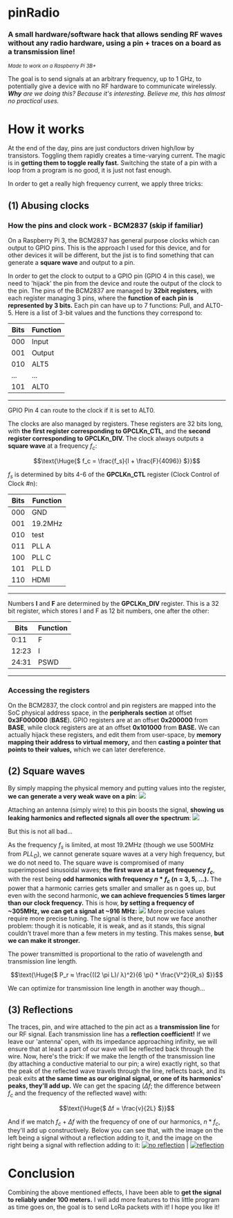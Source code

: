 # pinRadio
### A small hardware/software hack that allows sending RF waves without any radio hardware, using a pin + traces on a board as a transmission line!

<sup>*Made to work on a Raspberry Pi 3B+*</sup>

The goal is to send signals at an arbitrary frequency, up to 1 GHz, to potentially give a device with no RF hardware to communicate wirelessly.
***Why** are we doing this? Because it's interesting. Believe me, this has almost no practical uses.*

# How it works

At the end of the day, pins are just conductors driven high/low by transistors. Toggling them rapidly creates a time-varying current. The magic is in **getting them to toggle really fast.**
Switching the state of a pin with a loop from a program is no good, it is just not fast enough. 

In order to get a really high frequency current, we apply three tricks:

## (1) Abusing clocks

### How the pins and clock work - BCM2837 (skip if familiar)

On a Raspberry Pi 3, the BCM2837 has general purpose clocks which can output to GPIO pins. This is the approach I used for this device, and for other devices it will be different,
but the jist is to find something that can generate a **square wave** and output to a pin.

In order to get the clock to output to a GPIO pin (GPIO 4 in this case), we need to 'hijack' the pin from the device and route the output of the clock to the pin.
The pins of the BCM2837 are managed by **32bit registers,** with each register managing 3 pins, where the **function of each pin is represented by 3 bits.**
Each pin can have up to 7 functions: Pull, and ALT0-5. Here is a list of 3-bit values and the functions they correspond to:

| Bits | Function|
-------|---------|
| 000 | Input    |
| 001 | Output   |
| 010 | ALT5     |
| ... | ...      |
| 101 | ALT0     |
------------------

GPIO Pin 4 can route to the clock if it is set to ALT0.

The clocks are also managed by registers. These registers are 32 bits long, with **the first register corresponding to GPCLKn_CTL**, and the **second register corresponding to GPCLKn_DIV.**
The clock always outputs a **square wave** at a frequency $f_c$:

$$\text{\Huge{$ f_c = \frac{f_s}{I + \frac{F}{4096}} $}}$$

$f_s$ is determined by bits 4-6 of the **GPCLKn_CTL** register (Clock Control of Clock #n):

| Bits | Function|
-------|---------|
| 000 | GND      |
| 001 | 19.2MHz  |
| 010 | test     |
| 011 | PLL A    |
| 100 | PLL C    |
| 101 | PLL D    |
| 110 | HDMI     |
------------------

Numbers **I** and **F** are determined by the **GPCLKn_DIV** register. This is a 32 bit register, which stores I and F as 12 bit numbers, one after the other:

| Bits | Function|
-------|---------|
| 0:11 | F       |
| 12:23| I       |
| 24:31| PSWD    |
------------------

### Accessing the registers

On the BCM2837, the clock control and pin registers are mapped into the SoC physical address space, in the **peripherals section** at offset **0x3F000000** (**BASE**).
GPIO registers are at an offset **0x200000** from **BASE**, while clock registers are at an offset **0x101000** from **BASE.**
We can actually hijack these registers, and edit them from user-space, by **memory mapping their address to virtual memory,** and then **casting a pointer that points to their values,** which we can later dereference.

## (2) Square waves

By simply mapping the physical memory and putting values into the register, **we can generate a very weak wave on a pin**:
![](https://i.postimg.cc/T2BY3Yk4/1a-33-3mhz.png)

Attaching an antenna (simply wire) to this pin boosts the signal, **showing us leaking harmonics and reflected signals all over the spectrum**:
[![](https://i.postimg.cc/kgpTkzMK/2-30ghz.png)](https://postimg.cc/87Ldvy6z)

But this is not all bad...

As the frequency $f_s$ is limited, at most 19.2MHz (though we use 500MHz from $PLL_D$), we cannot generate square waves at a very high frequency, but we do not need to.
The square wave is compromised of many superimposed sinusoidal waves; **the first wave at a target frequency $f_c$**, with the rest being **odd harmonics with frequency $n*f_c$ (n = 3, 5, ...).**
The power that a harmonic carries gets smaller and smaller as n goes up, but even with the second harmonic, **we can achieve frequencies 5 times larger than our clock frequency.**
This is how, **by setting a frequency of ~305MHz, we can get a signal at ~916 MHz:**
[![](https://i.postimg.cc/zD7Ss60v/916-MHz-no-reflection-b.png)](https://postimg.cc/dD7ydHMc)
More precise values require more precise tuning.
The signal is there, but now we face another problem: though it is noticable, it is weak, and as it stands, this signal couldn't travel more than a few meters in my testing.
This makes sense, **but we can make it stronger.**

The power transmitted is proportional to the ratio of wavelength and transmission line length.

$$\text{\Huge{$ P_r ≈ \frac{((2 \pi L)/	λ)^2}{6 \pi} * \frac{V^2}{R_s} $}}$$

We can optimize for transmission line length in another way though...

## (3) Reflections

The traces, pin, and wire attached to the pin act as a **transmission line** for our RF signal. Each transmission line has a **reflection coefficient!**
If we leave our 'antenna' open, with its impedance approaching infinity, we will ensure that at least a part of our wave will be reflected back through the wire.
Now, here's the trick: If we make the length of the transmission line (by attaching a conductive material to our pin; a wire) exactly right, so that the peak of the reflected wave travels through the line, reflects back, and its peak exits **at the same time as our original signal, or one of its harmonics' peaks, they'll add up.**
We can get the spacing ($Δf$; the difference between $f_c$ and the frequency of the reflected wave) with:

$$\text{\Huge{$ Δf = \frac{v}{2L} $}}$$

And if we match $f_c + Δf$ with the frequency of one of our harmonics, $n * f_c$, they'll add up constructively.
Below you can see that, with the image on the left being a signal without a reflection adding to it, and the image on the right being a signal with reflection adding to it:
[![no reflection](https://i.postimg.cc/fbKW5cf3/916-MHz-no-reflection-2b.png)](https://postimg.cc/rdDLwtbc)  |  [![reflection](https://i.postimg.cc/R0nQH07b/916-MHz-with-reflection-b.png)](https://postimg.cc/JyMkwMdb)

# Conclusion

Combining the above mentioned effects, I have been able to **get the signal to reliably under 100 meters.** I will add more features to this little program as time goes on, the goal is to send LoRa packets with it! I hope you like it!
